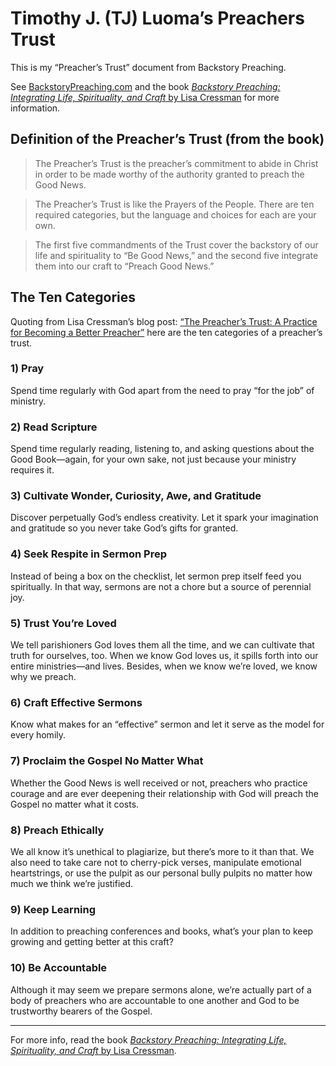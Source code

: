 # Timothy J. (TJ) Luoma’s Preachers Trust

This is my “Preacher’s Trust” document from Backstory Preaching.

See [BackstoryPreaching.com](https://www.backstorypreaching.com/) and the book [_Backstory Preaching: Integrating Life, Spirituality, and Craft_ by Lisa Cressman](https://smile.amazon.com/Backstory-Preaching-Integrating-Spirituality-Craft-ebook/dp/B07D7VHPNM) for more information.

## Definition of the Preacher’s Trust (from the book)

> The Preacher’s Trust is the preacher’s commitment to abide in Christ in order to be made worthy of the authority granted to preach the Good News.

> The Preacher’s Trust is like the Prayers of the People. There are ten required categories, but the language and choices for each are your own.

> The first five commandments of the Trust cover the backstory of our life and spirituality to “Be Good News,” and the second five integrate them into our craft to “Preach Good News.”

## The Ten Categories

Quoting from Lisa Cressman’s blog post: [“The Preacher’s Trust: A Practice for Becoming a Better Preacher”](https://www.backstorypreaching.com/blog/preachers-trust-practice-become-a-better-preacher) here are the ten categories of a preacher’s trust.

### 1) Pray

Spend time regularly with God apart from the need to pray “for the job” of ministry.

### 2) Read Scripture

Spend time regularly reading, listening to, and asking questions about the Good Book—again, for your own sake, not just because your ministry requires it.

### 3) Cultivate Wonder, Curiosity, Awe, and Gratitude

Discover perpetually God’s endless creativity. Let it spark your imagination and gratitude so you never take God’s gifts for granted.

### 4) Seek Respite in Sermon Prep

Instead of being a box on the checklist, let sermon prep itself feed you spiritually. In that way, sermons are not a chore but a source of perennial joy.

### 5) Trust You’re Loved

We tell parishioners God loves them all the time, and we can cultivate that truth for ourselves, too. When we know God loves us, it spills forth into our entire ministries—and lives. Besides, when we know we’re loved, we know why we preach.

### 6) Craft Effective Sermons

Know what makes for an “effective” sermon and let it serve as the model for every homily.

### 7) Proclaim the Gospel No Matter What

Whether the Good News is well received or not, preachers who practice courage and are ever deepening their relationship with God will preach the Gospel no matter what it costs.

### 8) Preach Ethically

We all know it’s unethical to plagiarize, but there’s more to it than that. We also need to take care not to cherry-pick verses, manipulate emotional heartstrings, or use the pulpit as our personal bully pulpits no matter how much we think we’re justified.

### 9) Keep Learning

In addition to preaching conferences and books, what’s your plan to keep growing and getting better at this craft?

### 10) Be Accountable

Although it may seem we prepare sermons alone, we’re actually part of a body of preachers who are accountable to one another and God to be trustworthy bearers of the Gospel.

---

For more info, read the book [_Backstory Preaching: Integrating Life, Spirituality, and Craft_ by Lisa Cressman](https://smile.amazon.com/Backstory-Preaching-Integrating-Spirituality-Craft-ebook/dp/B07D7VHPNM).

